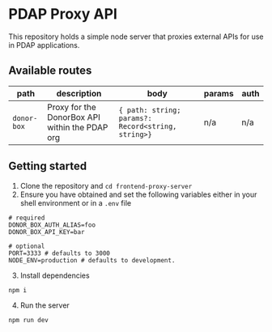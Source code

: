 # PDAP Proxy API

This repository holds a simple node server that proxies external APIs for use in PDAP applications.


## Available routes
| path        | description                                    | body                                               | params | auth |
| ----------- | ---------------------------------------------- | -------------------------------------------------- | ------ | ---- |
| `donor-box` | Proxy for the DonorBox API within the PDAP org | `{ path: string; params?: Record<string, string>}` | n/a    | n/a  |


## Getting started
1. Clone the repository and `cd frontend-proxy-server`
2. Ensure you have obtained and set the following variables either in your shell environment or in a `.env` file
```shell
# required
DONOR_BOX_AUTH_ALIAS=foo
DONOR_BOX_API_KEY=bar

# optional
PORT=3333 # defaults to 3000
NODE_ENV=production # defaults to development.
```
3. Install dependencies
```shell
npm i
```
4. Run the server
```shell
npm run dev
```
